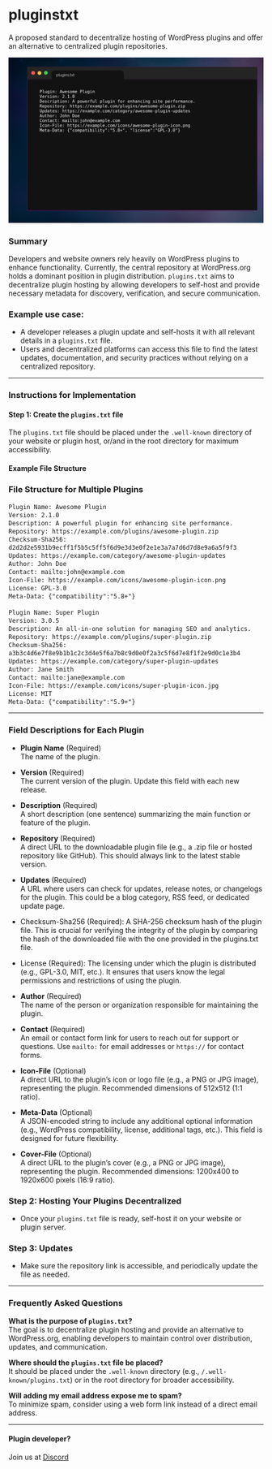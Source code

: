 # pluginstxt
A proposed standard to decentralize hosting of WordPress plugins and offer an alternative to centralized plugin repositories.


<a href="#"><img src="./pluginstxt.png"></a>

### Summary
Developers and website owners rely heavily on WordPress plugins to enhance functionality. Currently, the central repository at WordPress.org holds a dominant position in plugin distribution. `plugins.txt` aims to decentralize plugin hosting by allowing developers to self-host and provide necessary metadata for discovery, verification, and secure communication.

### Example use case:
- A developer releases a plugin update and self-hosts it with all relevant details in a `plugins.txt` file.
- Users and decentralized platforms can access this file to find the latest updates, documentation, and security practices without relying on a centralized repository.

---

### Instructions for Implementation

#### Step 1: Create the `plugins.txt` file
The `plugins.txt` file should be placed under the `.well-known` directory of your website or plugin host, or/and in the root directory for maximum accessibility.

#### Example File Structure

### File Structure for Multiple Plugins


```
Plugin Name: Awesome Plugin
Version: 2.1.0
Description: A powerful plugin for enhancing site performance.
Repository: https://example.com/plugins/awesome-plugin.zip
Checksum-Sha256: d2d2d2e5931b9ecff1f5b5c5ff5f6d9e3d3e0f2e1e3a7a7d6d7d8e9a6a5f9f3
Updates: https://example.com/category/awesome-plugin-updates
Author: John Doe
Contact: mailto:john@example.com
Icon-File: https://example.com/icons/awesome-plugin-icon.png
License: GPL-3.0
Meta-Data: {"compatibility":"5.8+"}

Plugin Name: Super Plugin
Version: 3.0.5
Description: An all-in-one solution for managing SEO and analytics.
Repository: https://example.com/plugins/super-plugin.zip
Checksum-Sha256: a3b3c4d6e7f8e9b1b1c2c3d4e5f6a7b8c9d0e0f2a3c5f6d7e8f1f2e9d0c1e3b4
Updates: https://example.com/category/super-plugin-updates
Author: Jane Smith
Contact: mailto:jane@example.com
Icon-File: https://example.com/icons/super-plugin-icon.jpg
License: MIT
Meta-Data: {"compatibility":"5.9+"}
```

---

### Field Descriptions for Each Plugin

- **Plugin Name** (Required)  
  The name of the plugin.

- **Version** (Required)  
  The current version of the plugin. Update this field with each new release.

- **Description** (Required)  
  A short description (one sentence) summarizing the main function or feature of the plugin.

- **Repository** (Required)  
  A direct URL to the downloadable plugin file (e.g., a .zip file or hosted repository like GitHub). This should always link to the latest stable version.

- **Updates** (Required)  
  A URL where users can check for updates, release notes, or changelogs for the plugin. This could be a blog category, RSS feed, or dedicated update page.

- Checksum-Sha256 (Required):
A SHA-256 checksum hash of the plugin file. This is crucial for verifying the integrity of the plugin by comparing the hash of the downloaded file with the one provided in the plugins.txt file.

- License (Required):
The licensing under which the plugin is distributed (e.g., GPL-3.0, MIT, etc.). It ensures that users know the legal permissions and restrictions of using the plugin.

- **Author** (Required)  
  The name of the person or organization responsible for maintaining the plugin.

- **Contact** (Required)  
  An email or contact form link for users to reach out for support or questions. Use `mailto:` for email addresses or `https://` for contact forms.

- **Icon-File** (Optional)  
  A direct URL to the plugin’s icon or logo file (e.g., a PNG or JPG image), representing the plugin. Recommended dimensions of 512x512 (1:1 ratio).

- **Meta-Data** (Optional)  
  A JSON-encoded string to include any additional optional information (e.g., WordPress compatibility, license, additional tags, etc.). This field is designed for future flexibility.

- **Cover-File** (Optional)  
  A direct URL to the plugin’s cover (e.g., a PNG or JPG image), representing the plugin. Recommended dimensions: 1200x400 to 1920x600 pixels (16:9 ratio).

### Step 2: Hosting Your Plugins Decentralized
- Once your `plugins.txt` file is ready, self-host it on your website or plugin server.

### Step 3: Updates
- Make sure the repository link is accessible, and periodically update the file as needed.

---

### Frequently Asked Questions

**What is the purpose of `plugins.txt`?**  
The goal is to decentralize plugin hosting and provide an alternative to WordPress.org, enabling developers to maintain control over distribution, updates, and communication.

**Where should the `plugins.txt` file be placed?**  
It should be placed under the `.well-known` directory (e.g., `/.well-known/plugins.txt`) or in the root directory for broader accessibility.

**Will adding my email address expose me to spam?**  
To minimize spam, consider using a web form link instead of a direct email address.

---

#### Plugin developer?
Join us at <a href="https://discord.gg/KA94kvHq">Discord</a>

